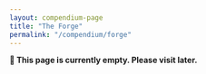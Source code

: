 ```yaml
---
layout: compendium-page
title: "The Forge"
permalink: "/compendium/forge"
---
```


<strong class="callout">
  🚧 This page is currently empty. Please visit later.
</strong>
